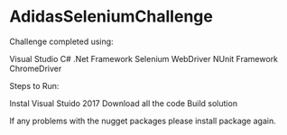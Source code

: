 # AdidasSeleniumChallenge

Challenge completed using:

Visual Studio C# 
.Net Framework
Selenium WebDriver
NUnit Framework
ChromeDriver

Steps to Run:

Instal Visual Stuido 2017
Download all the code
Build solution

If any problems with the nugget packages please install package again.
